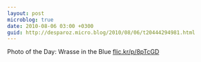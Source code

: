 ```yaml
---
layout: post
microblog: true
date: 2010-08-06 03:00 +0300
guid: http://desparoz.micro.blog/2010/08/06/t20444294981.html
---
```

Photo of the Day: Wrasse in the Blue [flic.kr/p/8pTcGD](http://flic.kr/p/8pTcGD)
